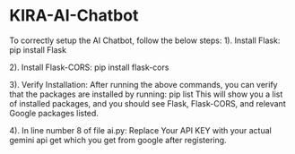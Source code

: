 # KIRA-AI-Chatbot
To correctly setup the AI Chatbot, follow the below steps:
1). Install Flask:
pip install Flask

2). Install Flask-CORS:
pip install flask-cors

3). Verify Installation: After running the above commands, you can verify that the packages are installed by running:
pip list
This will show you a list of installed packages, and you should see Flask, Flask-CORS, and relevant Google packages listed.

4). In line number 8 of file ai.py:
Replace Your API KEY with your actual gemini api get which you get from google after registering.
